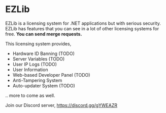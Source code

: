 # EZLib


EZLib is a licensing system for .NET applications but with serious security. EZLib has features that you can see in a lot of other licensing systems for free. **You can send merge requests.**

This licensing system provides,
* Hardware ID Banning (TODO)
* Server Variables (TODO)
* User IP Logs (TODO)
* User Information
* Web-based Developer Panel (TODO)
* Anti-Tampering System
* Auto-updater System (TODO)

.. more to come as well.



Join our Discord server, https://discord.gg/gYWEAZR
